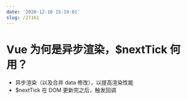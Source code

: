 ```yaml
---
date: '2020-12-10 15:19:01'
slug: /27161
---
```


# Vue 为何是异步渲染，$nextTick 何用？

- 异步渲染（以及合并 data 修改），以提高渲染性能
- $nextTick 在 DOM 更新完之后，触发回调
 
 
 
 
 
 
 
 
 
 
 
 
 
 
 
 
 
 
 
 
 
 
 
 
 
